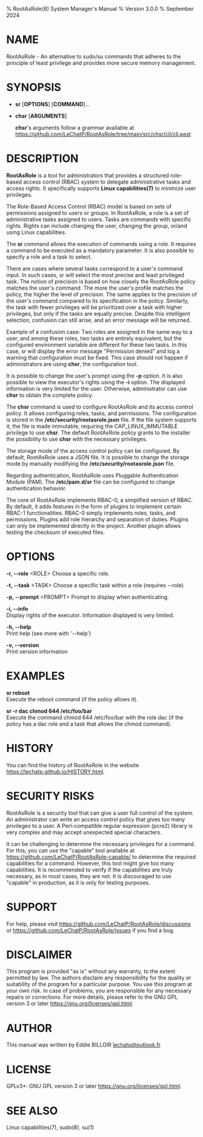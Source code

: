 % RootAsRole(8) System Manager's Manual
% Version 3.0.0
% September 2024

# NAME
RootAsRole - An alternative to sudo/su commands that adheres to the principle of least privilege and provides more secure memory management.

# SYNOPSIS
- **sr** [__OPTIONS__] [__COMMAND__]...
- **chsr** [__ARGUMENTS__]

    **chsr**'s arguments follow a grammar available at <https://github.com/LeChatP/RootAsRole/tree/main/src/chsr/cli/cli.pest>

# DESCRIPTION
**RootAsRole** is a tool for administrators that provides a structured role-based access control (RBAC) system to delegate administrative tasks and access rights. It specifically supports __Linux capabilities(7)__ to minimize user privileges.

The Role-Based Access Control (RBAC) model is based on sets of permissions assigned to users or groups. In RootAsRole, a role is a set of administrative tasks assigned to users. Tasks are commands with specific rights. Rights can include changing the user, changing the group, or/and using Linux capabilities.

The **sr** command allows the execution of commands using a role. It requires a command to be executed as a mandatory parameter. It is also possible to specify a role and a task to select.

There are cases where several tasks correspond to a user's command input. In such cases, sr will select the most precise and least privileged task. The notion of precision is based on how closely the RootAsRole policy matches the user's command. The more the user's profile matches the policy, the higher the level of precision. The same applies to the precision of the user's command compared to its specification in the policy. Similarly, the task with fewer privileges will be prioritized over a task with higher privileges, but only if the tasks are equally precise. Despite this intelligent selection, confusion can still arise, and an error message will be returned.

Example of a confusion case: Two roles are assigned in the same way to a user, and among these roles, two tasks are entirely equivalent, but the configured environment variable are different for these two tasks. In this case, sr will display the error message "Permission denied" and log a warning that configuration must be fixed. This case should not happen if administrators are using **chsr**, the configuration tool.

It is possible to change the user's prompt using the **-p** option. It is also possible to view the executor's rights using the **-i** option. The displayed information is very limited for the user. Otherwise, administrator can use **chsr** to obtain the complete policy.

The **chsr** command is used to configure RootAsRole and its access control policy. It allows configuring roles, tasks, and permissions. The configuration is stored in the **/etc/security/rootasrole.json** file. If the file system supports it, the file is made immutable, requiring the CAP_LINUX_IMMUTABLE privilege to use **chsr**. The default RootAsRole policy grants to the installer the possibility to use **chsr** with the necessary privileges.

The storage mode of the access control policy can be configured. By default, RootAsRole uses a JSON file. It is possible to change the storage mode by manually modifying the **/etc/security/rootasrole.json** file.

Regarding authentication, RootAsRole uses Pluggable Authentication Module (PAM). The **/etc/pam.d/sr** file can be configured to change authentication behavior.

The core of RootAsRole implements RBAC-0, a simplified version of RBAC. By default, it adds features in the form of plugins to implement certain RBAC-1 functionalities. RBAC-0 simply implements roles, tasks, and permissions. Plugins add role hierarchy and separation of duties. Plugins can only be implemented directly in the project. Another plugin allows testing the checksum of executed files.

# OPTIONS

**\-r, --role** &lt;ROLE&gt;
  Choose a specific role.



**\-t, --task** &lt;TASK&gt;
  Choose a specific task within a role (requires --role)  


**\-p, --prompt** &lt;PROMPT&gt; 
  Prompt to display when authenticating.


**\-i, --info**  
  Display rights of the executor. Information displayed is very limited.


**\-h, --help**  
  Print help (see more with '--help')  


**\-v, --version**  
  Print version information

# EXAMPLES

**sr reboot**  
  Execute the reboot command (if the policy allows it).

**sr -r dac chmod 644 /etc/foo/bar**  
  Execute the command chmod 644 /etc/foo/bar with the role dac (if the policy has a dac role and a task that allows the chmod command).

# HISTORY

You can find the history of RootAsRole in the website <https://lechatp.github.io/HISTORY.html>.

# SECURITY RISKS

RootAsRole is a security tool that can give a user full control of the system. An administrator can write an access control policy that gives too many privileges to a user. A Perl-compatible regular expression (pcre2) library is very complex and may accept unexpected special characters.

It can be challenging to determine the necessary privileges for a command. For this, you can use the "capable" tool available at <https://github.com/LeChatP/RootAsRole-capable/> to determine the required capabilities for a command. However, this tool might give too many capabilities. It is recommended to verify if the capabilities are truly necessary, as in most cases, they are not. It is discouraged to use "capable" in production, as it is only for testing purposes.

# SUPPORT

For help, please visit <https://github.com/LeChatP/RootAsRole/discussions> or <https://github.com/LeChatP/RootAsRole/issues> if you find a bug.

# DISCLAIMER

This program is provided "as is" without any warranty, to the extent permitted by law. The authors disclaim any responsibility for the quality or suitability of the program for a particular purpose. You use this program at your own risk. In case of problems, you are responsible for any necessary repairs or corrections. For more details, please refer to the GNU GPL version 3 or later <https://gnu.org/licenses/gpl.html>.

# AUTHOR
This manual was written by Eddie BILLOIR <lechatp@outlook.fr>

# LICENSE
GPLv3+: GNU GPL version 3 or later <https://gnu.org/licenses/gpl.html>.

# SEE ALSO
Linux capabilities(7), sudo(8), su(1)
